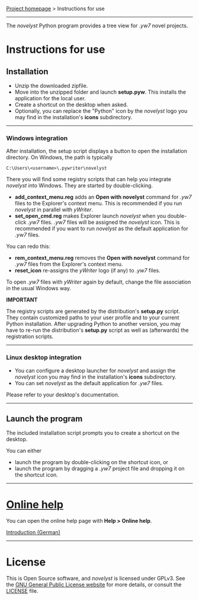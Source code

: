 [Project homepage](https://peter88213.github.io/novelyst) > Instructions for use

--- 

The *novelyst* Python program provides a tree view for *.yw7* novel projects.

# Instructions for use


## Installation

- Unzip the downloaded zipfile.
- Move into the unzipped folder and launch **setup.pyw**. This installs the application for the local user.
- Create a shortcut on the desktop when asked.
- Optionally, you can replace the "Python" icon by the *novelyst* logo you may find in the installation's **icons** subdirectory.

---

### Windows integration

After installation, the setup script displays a button to open the installation directory. On Windows, the path is typically

`C:\Users\<username>\.pywriter\novelyst`

There you will find some registry scripts that can help you integrate *novelyst* into Windows. They are started by double-clicking.

- **add_context_menu.reg** adds an **Open with novelyst** command for *.yw7* files to the Explorer's context menu. This is recommended if you run *novelyst* in parallel with *yWriter*.  
- **set_open_cmd.reg** makes Explorer launch *novelyst* when you double-click *.yw7* files. *.yw7* files will be assigned the *novelyst* icon. This is recommended if you want to run *novelyst* as the default application for *.yw7* files. 

You can redo this:

- **rem_context_menu.reg** removes the **Open with novelyst** command for *.yw7* files from the Explorer's context menu.
- **reset_icon** re-assigns the *yWriter* logo (if any) to *.yw7* files. 

To open *.yw7* files with *yWriter* again by default, change the file association in the usual Windows way.

**IMPORTANT**

The registry scripts are generated by the distribution's **setup.py** script. They contain customized paths to your user profile and to your current Python installation. After upgrading Python to another version, you may have to re-run the distribution's **setup.py** script as well as (afterwards) the registration scripts.

--- 

### Linux desktop integration

- You can configure a desktop launcher for *novelyst* and assign the *novelyst* icon you may find in the installation's **icons** subdirectory.
- You can set *novelyst* as the default application for *.yw7* files.

Please refer to your desktop's documentation. 

---

## Launch the program

The included installation script prompts you to create a shortcut on the desktop. 

You can either

- launch the program by double-clicking on the shortcut icon, or
- launch the program by dragging a *.yw7* project file and dropping it on the shortcut icon.


--- 

# [Online help](https://peter88213.github.io/novelyst/help/help)

You can open the online help page with **Help > Online help**.

[Introduction (German)](https://github.com/peter88213/novelyst/wiki/Deutsch)

--- 

# License

This is Open Source software, and *novelyst* is licensed under GPLv3. See the
[GNU General Public License website](https://www.gnu.org/licenses/gpl-3.0.en.html) for more
details, or consult the [LICENSE](https://github.com/peter88213/novelyst/blob/main/LICENSE) file.

